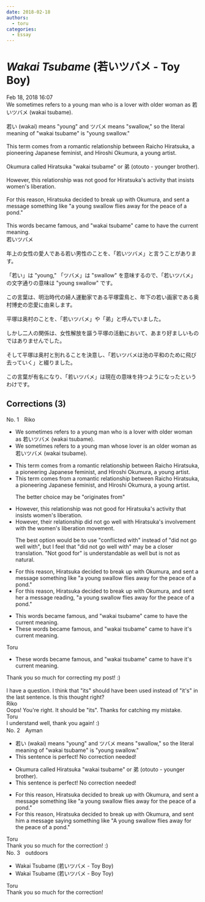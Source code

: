 ```yaml
---
date: 2018-02-18
authors:
  - toru
categories:
  - Essay
---
```


<h1 id="subject_show"><strong><em>Wakai Tsubame</strong></em> (若いツバメ - Toy Boy)</h1>
<div class="date">Feb 18, 2018 16:07</div>
<div id="post"><div id="body_show_ori">
We sometimes refers to a young man who is a lover with older woman as 若いツバメ (wakai tsubame).<br/><br/>若い (wakai) means "young" and ツバメ means "swallow," so the literal meaning of "wakai tsubame" is "young swallow."<br/><br/>This term comes from a romantic relationship between Raicho Hiratsuka, a pioneering Japanese feminist, and Hiroshi Okumura, a young artist.<br/><br/>Okumura called Hiratsuka "wakai tsubame" or 弟 (otouto - younger brother).<br/><br/>However, this relationship was not good for Hiratsuka's activity that insists women's liberation.<br/><br/>For this reason, Hiratsuka decided to break up with Okumura, and sent a message something like "a young swallow flies away for the peace of a pond."<br/><br/>This words became famous, and "wakai tsubame" came to have the current meaning.
</div></div>

<!-- more -->

<div id="post_ja"><div id="body_show_mo">
若いツバメ<br/><br/>年上の女性の愛人である若い男性のことを、「若いツバメ」と言うことがあります。<br/><br/>「若い」は "young," 「ツバメ」は "swallow" を意味するので、「若いツバメ」の文字通りの意味は "young swallow" です。<br/><br/>この言葉は、明治時代の婦人運動家である平塚雷鳥と、年下の若い画家である奥村博史の恋愛に由来します。<br/><br/>平塚は奥村のことを、「若いツバメ」や「弟」と呼んでいました。<br/><br/>しかし二人の関係は、女性解放を謳う平塚の活動において、あまり好ましいものではありませんでした。<br/><br/>そして平塚は奥村と別れることを決意し、「若いツバメは池の平和のために飛び去っていく」と綴りました。<br/><br/>この言葉が有名になり、「若いツバメ」は現在の意味を持つようになったというわけです。
</div></div>

## Corrections (3)
<div id="block"><div class="first_name"> No. 1　<span class="just_name">Riko</span></div><div id="block2">
<ul class="correction_field">
<li class="incorrect">We sometimes refers to a young man who is a lover with older woman as 若いツバメ (wakai tsubame).</li>
<li class="corrected correct">
We sometimes refers to a young man <span class="f_red">whose</span> lover <span class="f_red">is an </span>older woman as 若いツバメ (wakai tsubame).
</li>
</ul>
<ul class="correction_field">
<li class="incorrect">This term comes from a romantic relationship between Raicho Hiratsuka, a pioneering Japanese feminist, and Hiroshi Okumura, a young artist.</li>
<li class="corrected correct">
This term <span class="f_blue">comes from</span> a romantic relationship between Raicho Hiratsuka, a pioneering Japanese feminist, and Hiroshi Okumura, a young artist.
<p class="correction_comment">The better choice may be "originates from"</p>
</li>
</ul>
<ul class="correction_field">
<li class="incorrect">However, this relationship was not good for Hiratsuka's activity that insists women's liberation.</li>
<li class="corrected correct">
However, <span class="f_red">their</span> relationship <span class="f_red">did not go well with</span> Hiratsuka's <span class="f_red">involvement with the</span> women's liberation<span class="f_red"> movement</span>.
<p class="correction_comment">The best option would be to use "conflicted with" instead of "did not go well with", but I feel that "did not go well with" may be a closer translation. "Not good for" is understandable as well but is not as natural.</p>
</li>
</ul>
<ul class="correction_field">
<li class="incorrect">For this reason, Hiratsuka decided to break up with Okumura, and sent a message something like "a young swallow flies away for the peace of a pond."</li>
<li class="corrected correct">
For this reason, Hiratsuka decided to break up with Okumura, and sent <span class="f_red">her </span>a message <span class="f_red">reading</span>,<span class="f_red"> </span>"a young swallow flies away for the peace of a pond."
</li>
</ul>
<ul class="correction_field">
<li class="incorrect">This words became famous, and "wakai tsubame" came to have the current meaning.</li>
<li class="corrected correct">
<span class="f_red">These</span> words became famous, and "wakai tsubame" came to have <span class="f_red">it's</span> current meaning.
</li>
</ul>
</div><div class="name"><span class="just_name">Toru</span><br><div class="quote_field"><ul class="correction_field">
<li class="corrected correct">
<span class="f_red">These</span> words became famous, and "wakai tsubame" came to have <span class="f_red">it's</span> current meaning.
</li>
</ul></div>
Thank you so much for correcting my post! :)<br/><br/>I have a question. I think that "its" should have been used instead of "it's" in the last sentence. Is this thought right?
</div>
<div class="name"><span class="just_name">Riko</span><br>
Oops! You're right. It should be "its". Thanks for catching my mistake. 
</div>
<div class="name"><span class="just_name">Toru</span><br>
I understand well, thank you again! :)
</div>
</div>
<div id="block"><div class="first_name"> No. 2　<span class="just_name">Ayman</span></div><div id="block2">
<ul class="correction_field">
<li class="incorrect">若い (wakai) means "young" and ツバメ means "swallow," so the literal meaning of "wakai tsubame" is "young swallow."</li>
<li class="corrected perfect">This sentence is perfect! No correction needed!</li>
</ul>
<ul class="correction_field">
<li class="incorrect">Okumura called Hiratsuka "wakai tsubame" or 弟 (otouto - younger brother).</li>
<li class="corrected perfect">This sentence is perfect! No correction needed!</li>
</ul>
<ul class="correction_field">
<li class="incorrect">For this reason, Hiratsuka decided to break up with Okumura, and sent a message something like "a young swallow flies away for the peace of a pond."</li>
<li class="corrected correct">
For this reason, Hiratsuka decided to break up with Okumura, and sent him a message saying something like "A young swallow flies away for the peace of a pond."
</li>
</ul>
</div><div class="name"><span class="just_name">Toru</span><br>
Thank you so much for the correction! :)
</div>
</div>
<div id="block"><div class="first_name"> No. 3　<span class="just_name">outdoors</span></div><div id="block2">
<ul class="correction_field">
<li class="incorrect">Wakai Tsubame (若いツバメ - Toy Boy)</li>
<li class="corrected correct">
Wakai Tsubame (若いツバメ - <span class="f_red">Boy Toy</span>)
</li>
</ul>
</div><div class="name"><span class="just_name">Toru</span><br>
Thank you so much for the correction!
</div>
</div>
